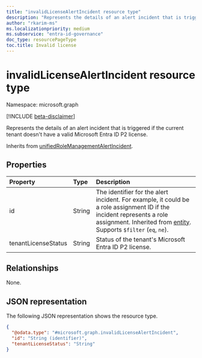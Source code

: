```yaml
---
title: "invalidLicenseAlertIncident resource type"
description: "Represents the details of an alert incident that is triggered if the current tenant doesn't have a valid Microsoft Entra ID P2 license."
author: "rkarim-ms"
ms.localizationpriority: medium
ms.subservice: "entra-id-governance"
doc_type: resourcePageType
toc.title: Invalid license
---
```


# invalidLicenseAlertIncident resource type

Namespace: microsoft.graph

[!INCLUDE [beta-disclaimer](../../includes/beta-disclaimer.md)]

Represents the details of an alert incident that is triggered if the current tenant doesn't have a valid Microsoft Entra ID P2 license.

Inherits from [unifiedRoleManagementAlertIncident](../resources/unifiedrolemanagementalertincident.md).

## Properties
|Property|Type|Description|
|:---|:---|:---|
|id|String|The identifier for the alert incident. For example, it could be a role assignment ID if the incident represents a role assignment. Inherited from [entity](../resources/entity.md). Supports `$filter` (`eq`, `ne`).|
|tenantLicenseStatus|String|Status of the tenant's Microsoft Entra ID P2 license.|

## Relationships
None.

## JSON representation
The following JSON representation shows the resource type.
<!-- {
  "blockType": "resource",
  "keyProperty": "id",
  "@odata.type": "microsoft.graph.invalidLicenseAlertIncident",
  "baseType": "microsoft.graph.unifiedRoleManagementAlertIncident",
  "openType": false
}
-->
``` json
{
  "@odata.type": "#microsoft.graph.invalidLicenseAlertIncident",
  "id": "String (identifier)",
  "tenantLicenseStatus": "String"
}
```
